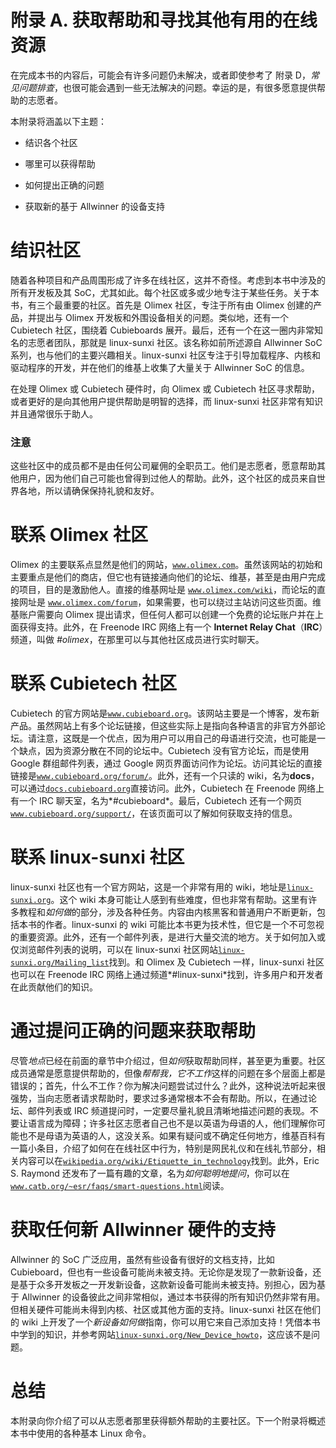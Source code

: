 # 附录 A. 获取帮助和寻找其他有用的在线资源

在完成本书的内容后，可能会有许多问题仍未解决，或者即使参考了 附录 D，*常见问题排查*，也很可能会遇到一些无法解决的问题。幸运的是，有很多愿意提供帮助的志愿者。

本附录将涵盖以下主题：

+   结识各个社区

+   哪里可以获得帮助

+   如何提出正确的问题

+   获取新的基于 Allwinner 的设备支持

# 结识社区

随着各种项目和产品周围形成了许多在线社区，这并不奇怪。考虑到本书中涉及的所有开发板及其 SoC，尤其如此。每个社区或多或少地专注于某些任务。关于本书，有三个最重要的社区。首先是 Olimex 社区，专注于所有由 Olimex 创建的产品，并提出与 Olimex 开发板和外围设备相关的问题。类似地，还有一个 Cubietech 社区，围绕着 Cubieboards 展开。最后，还有一个在这一圈内非常知名的志愿者团队，那就是 linux-sunxi 社区。该名称如前所述源自 Allwinner SoC 系列，也与他们的主要兴趣相关。linux-sunxi 社区专注于引导加载程序、内核和驱动程序的开发，并在他们的维基上收集了大量关于 Allwinner SoC 的信息。

在处理 Olimex 或 Cubietech 硬件时，向 Olimex 或 Cubietech 社区寻求帮助，或者更好的是向其他用户提供帮助是明智的选择，而 linux-sunxi 社区非常有知识并且通常很乐于助人。

### 注意

这些社区中的成员都不是由任何公司雇佣的全职员工。他们是志愿者，愿意帮助其他用户，因为他们自己可能也曾得到过他人的帮助。此外，这个社区的成员来自世界各地，所以请确保保持礼貌和友好。

# 联系 Olimex 社区

Olimex 的主要联系点显然是他们的网站，[`www.olimex.com`](http://www.olimex.com)。虽然该网站的初始和主要重点是他们的商店，但它也有链接通向他们的论坛、维基，甚至是由用户完成的项目，目的是激励他人。直接的维基网址是 [`www.olimex.com/wiki`](http://www.olimex.com/wiki)，而论坛的直接网址是 [`www.olimex.com/forum`](http://www.olimex.com/forum)，如果需要，也可以绕过主站访问这些页面。维基账户需要向 Olimex 提出请求，但任何人都可以创建一个免费的论坛账户并在上面获得支持。此外，在 Freenode IRC 网络上有一个 **Internet Relay Chat**（**IRC**）频道，叫做 *#olimex*，在那里可以与其他社区成员进行实时聊天。

# 联系 Cubietech 社区

Cubietech 的官方网站是[`www.cubieboard.org`](http://www.cubieboard.org)。该网站主要是一个博客，发布新产品。虽然网站上有多个论坛链接，但这些实际上是指向各种语言的非官方外部论坛。请注意，这既是一个优点，因为用户可以用自己的母语进行交流，也可能是一个缺点，因为资源分散在不同的论坛中。Cubietech 没有官方论坛，而是使用 Google 群组邮件列表，通过 Google 网页界面访问作为论坛。访问其论坛的直接链接是[`www.cubieboard.org/forum/`](http://www.cubieboard.org/forum/)。此外，还有一个只读的 wiki，名为**docs**，可以通过[`docs.cubieboard.org`](http://docs.cubieboard.org)直接访问。此外，Cubietech 在 Freenode 网络上有一个 IRC 聊天室，名为*#cubieboard*。最后，Cubietech 还有一个网页[`www.cubieboard.org/support/`](http://www.cubieboard.org/support/)，在该页面可以了解如何获取支持的信息。

# 联系 linux-sunxi 社区

linux-sunxi 社区也有一个官方网站，这是一个非常有用的 wiki，地址是[`linux-sunxi.org`](http://linux-sunxi.org)。这个 wiki 本身可能让人感到有些难度，但也非常有帮助。这里有许多教程和*如何做*的部分，涉及各种任务。内容由内核黑客和普通用户不断更新，包括本书的作者。linux-sunxi 的 wiki 可能比本书更为技术性，但它是一个不可忽视的重要资源。此外，还有一个邮件列表，是进行大量交流的地方。关于如何加入或仅浏览邮件列表的说明，可以在 linux-sunxi 社区网站[`linux-sunxi.org/Mailing_list`](http://linux-sunxi.org/Mailing_list)找到。和 Olimex 及 Cubietech 一样，linux-sunxi 社区也可以在 Freenode IRC 网络上通过频道*#linux-sunxi*找到，许多用户和开发者在此贡献他们的知识。

# 通过提问正确的问题来获取帮助

尽管*地点*已经在前面的章节中介绍过，但*如何*获取帮助同样，甚至更为重要。社区成员通常是愿意提供帮助的，但像*帮帮我，它不工作*这样的问题在多个层面上都是错误的；首先，什么不工作？你为解决问题尝试过什么？此外，这种说法听起来很强势，当向志愿者请求帮助时，要求过多通常根本不会有帮助。所以，在通过论坛、邮件列表或 IRC 频道提问时，一定要尽量礼貌且清晰地描述问题的表现。不要让语言成为障碍；许多社区志愿者自己也不是以英语为母语的人，他们理解你可能也不是母语为英语的人，这没关系。如果有疑问或不确定任何地方，维基百科有一篇小条目，介绍了如何在在线社区中行为，特别是网民礼仪和在线礼节部分，相关内容可以在[`wikipedia.org/wiki/Etiquette_in_technology`](http://wikipedia.org/wiki/Etiquette_in_technology)找到。此外，Eric S. Raymond 还发布了一篇有趣的文章，名为*如何聪明地提问*，你可以在[`www.catb.org/~esr/faqs/smart-questions.html`](http://www.catb.org/~esr/faqs/smart-questions.html)阅读。

# 获取任何新 Allwinner 硬件的支持

Allwinner 的 SoC 广泛应用，虽然有些设备有很好的文档支持，比如 Cubieboard，但也有一些设备可能尚未被支持。无论你是发现了一款新设备，还是基于众多开发板之一开发新设备，这款新设备可能尚未被支持。别担心，因为基于 Allwinner 的设备彼此之间非常相似，通过本书获得的所有知识仍然非常有用。但相关硬件可能尚未得到内核、社区或其他方面的支持。linux-sunxi 社区在他们的 wiki 上开发了一个*新设备如何做*指南，你可以用它来自己添加支持！凭借本书中学到的知识，并参考网站[`linux-sunxi.org/New_Device_howto`](http://linux-sunxi.org/New_Device_howto)，这应该不是问题。

# 总结

本附录向你介绍了可以从志愿者那里获得额外帮助的主要社区。下一个附录将概述本书中使用的各种基本 Linux 命令。
